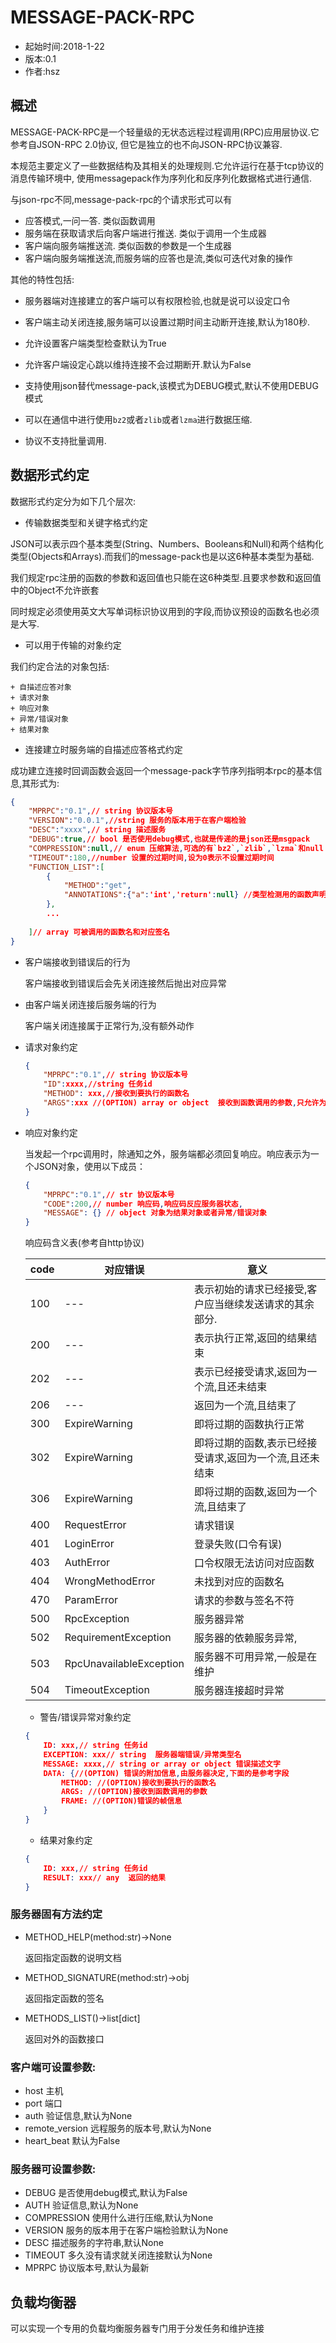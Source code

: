 # MESSAGE-PACK-RPC

+ 起始时间:2018-1-22
+ 版本:0.1
+ 作者:hsz

## 概述

MESSAGE-PACK-RPC是一个轻量级的无状态远程过程调用(RPC)应用层协议.它参考自JSON-RPC 2.0协议,
但它是独立的也不向JSON-RPC协议兼容.

本规范主要定义了一些数据结构及其相关的处理规则.它允许运行在基于tcp协议的消息传输环境中,
使用messagepack作为序列化和反序列化数据格式进行通信.


与json-rpc不同,message-pack-rpc的个请求形式可以有

+ 应答模式,一问一答. 类似函数调用
+ 服务端在获取请求后向客户端进行推送. 类似于调用一个生成器
+ 客户端向服务端推送流. 类似函数的参数是一个生成器
+ 客户端向服务端推送流,而服务端的应答也是流,类似可迭代对象的操作


其他的特性包括:

+ 服务器端对连接建立的客户端可以有权限检验,也就是说可以设定口令

+ 客户端主动关闭连接,服务端可以设置过期时间主动断开连接,默认为180秒.

+ 允许设置客户端类型检查默认为True

+ 允许客户端设定心跳以维持连接不会过期断开.默认为False

+ 支持使用json替代message-pack,该模式为DEBUG模式,默认不使用DEBUG模式

+ 可以在通信中进行使用`bz2`或者`zlib`或者`lzma`进行数据压缩.

+ 协议不支持批量调用.

## 数据形式约定

数据形式约定分为如下几个层次:


+ 传输数据类型和关键字格式约定

JSON可以表示四个基本类型(String、Numbers、Booleans和Null)和两个结构化类型(Objects和Arrays).而我们的message-pack也是以这6种基本类型为基础.

我们规定rpc注册的函数的参数和返回值也只能在这6种类型.且要求参数和返回值中的Object不允许嵌套

同时规定必须使用英文大写单词标识协议用到的字段,而协议预设的函数名也必须是大写.

+ 可以用于传输的对象约定

我们约定合法的对象包括:

    + 自描述应答对象
    + 请求对象
    + 响应对象
    + 异常/错误对象
    + 结果对象

+ 连接建立时服务端的自描述应答格式约定

成功建立连接时回调函数会返回一个message-pack字节序列指明本rpc的基本信息,其形式为:

```json
{
    "MPRPC":"0.1",// string 协议版本号
    "VERSION":"0.0.1",//string 服务的版本用于在客户端检验
    "DESC":"xxxx",// string 描述服务
    "DEBUG":true,// bool 是否使用debug模式,也就是传递的是json还是msgpack
    "COMPRESSION":null,// enum 压缩算法,可选的有`bz2`,`zlib`,`lzma`和null
    "TIMEOUT":180,//number 设置的过期时间,设为0表示不设置过期时间
    "FUNCTION_LIST":[
        {
            "METHOD":"get",
            "ANNOTATIONS":{"a":'int','return':null} //类型检测用的函数声明
        },
        ...
        
    ]// array 可被调用的函数名和对应签名
}
```

+ 客户端接收到错误后的行为

    客户端接收到错误后会先关闭连接然后抛出对应异常

+ 由客户端关闭连接后服务端的行为

    客户端关闭连接属于正常行为,没有额外动作

+ 请求对象约定

    ```json
    {
        "MPRPC":"0.1",// string 协议版本号
        "ID":xxxx,//string 任务id
        "METHOD": xxx,//接收到要执行的函数名
        "ARGS":xxx //(OPTION) array or object  接收到函数调用的参数,只允许为列表或者键值对的形式
    }
    ```

+ 响应对象约定

    当发起一个rpc调用时，除通知之外，服务端都必须回复响应。响应表示为一个JSON对象，使用以下成员：

    ```json
    {
        "MPRPC":"0.1",// str 协议版本号
        "CODE":200,// number 响应码,响应码反应服务器状态,
        "MESSAGE": {} // object 对象为结果对象或者异常/错误对象
    }
    ```

    响应码含义表(参考自http协议)

    code|对应错误|意义
    ---|---|--
    100|---|表示初始的请求已经接受,客户应当继续发送请求的其余部分.
    200|---|表示执行正常,返回的结果结束
    202|---|表示已经接受请求,返回为一个流,且还未结束
    206|---|返回为一个流,且结束了
    300|ExpireWarning|即将过期的函数执行正常
    302|ExpireWarning|即将过期的函数,表示已经接受请求,返回为一个流,且还未结束
    306|ExpireWarning|即将过期的函数,返回为一个流,且结束了
    400|RequestError|请求错误
    401|LoginError|登录失败(口令有误)
    403|AuthError|口令权限无法访问对应函数
    404|WrongMethodError|未找到对应的函数名
    470|ParamError|请求的参数与签名不符
    500|RpcException|服务器异常
    502|RequirementException|服务器的依赖服务异常,
    503|RpcUnavailableException|服务器不可用异常,一般是在维护
    504|TimeoutException|服务器连接超时异常


    + 警告/错误异常对象约定

    ```json
    {
        ID: xxx,// string 任务id
        EXCEPTION: xxx// string  服务器端错误/异常类型名
        MESSAGE: xxxx,// string or array or object 错误描述文字
        DATA: {//(OPTION) 错误的附加信息,由服务器决定,下面的是参考字段
            METHOD: //(OPTION)接收到要执行的函数名
            ARGS: //(OPTION)接收到函数调用的参数
            FRAME: //(OPTION)错误的帧信息
        } 
    }
    ```

    + 结果对象约定

    ```json
    {
        ID: xxx,// string 任务id
        RESULT: xxx// any  返回的结果
    }
    ```

### 服务器固有方法约定

+ METHOD_HELP(method:str)->None

    返回指定函数的说明文档


+ METHOD_SIGNATURE(method:str)->obj

    返回指定函数的签名


+ METHODS_LIST()->list[dict]

    返回对外的函数接口


### 客户端可设置参数:

+ host  主机
+ port  端口
+ auth  验证信息,默认为None
+ remote_version 远程服务的版本号,默认为None
+ heart_beat 默认为False

### 服务器可设置参数:

+ DEBUG 是否使用debug模式,默认为False
+ AUTH 验证信息,默认为None
+ COMPRESSION 使用什么进行压缩,默认为None
+ VERSION 服务的版本用于在客户端检验默认为None
+ DESC 描述服务的字符串,默认None
+ TIMEOUT 多久没有请求就关闭连接默认为None
+ MPRPC 协议版本号,默认为最新

## 负载均衡器

可以实现一个专用的负载均衡服务器专门用于分发任务和维护连接




